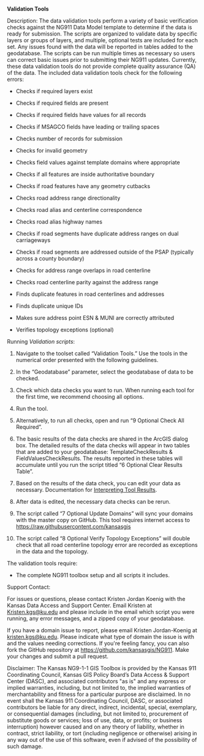 **Validation Tools**

Description: The data validation tools perform a variety of basic
verification checks against the NG911 Data Model template to determine
if the data is ready for submission. The scripts are organized to
validate data by specific layers or groups of layers, and multiple,
optional tests are included for each set. Any issues found with the data
will be reported in tables added to the geodatabase. The scripts can be
run multiple times as necessary so users can correct basic issues prior
to submitting their NG911 updates. Currently, these data validation
tools do not provide complete quality assurance (QA) of the data. The
included data validation tools check for the following errors:

-   Checks if required layers exist

-   Checks if required fields are present

-   Checks if required fields have values for all records

-   Checks if MSAGCO fields have leading or trailing spaces

-   Checks number of records for submission

-   Checks for invalid geometry

-   Checks field values against template domains where appropriate

-   Checks if all features are inside authoritative boundary

-   Checks if road features have any geometry cutbacks

-   Checks road address range directionality

-   Checks road alias and centerline correspondence

-   Checks road alias highway names

-   Checks if road segments have duplicate address ranges on dual carriageways

-   Checks if road segments are addressed outside of the PSAP (typically across a county boundary)

-   Checks for address range overlaps in road centerline

-   Checks road centerline parity against the address range

-   Finds duplicate features in road centerlines and addresses

-   Finds duplicate unique IDs

-   Makes sure address point ESN & MUNI are correctly attributed

-   Verifies topology exceptions (optional)

Running *Validation scripts*:

1.  Navigate to the toolset called “Validation Tools.” Use the tools 
    in the numerical order presented with the following guidelines.

2.  In the “Geodatabase” parameter, select the geodatabase of data to
    be checked.

3.  Check which data checks you want to run. When running each tool for
    the first time, we recommend choosing all options.

4.  Run the tool.

5.  Alternatively, to run all checks, open and run “9 Optional Check
    All Required”.

6.  The basic results of the data checks are shared in the ArcGIS
    dialog box. The detailed results of the data checks will appear in
    two tables that are added to your geodatabase: TemplateCheckResults
    & FieldValuesCheckResults. The results reported in these tables will
    accumulate until you run the script titled “6 Optional Clear
    Results Table”.

7.  Based on the results of the data check, you can edit your data
    as necessary. Documentation for [Interpreting Tool Results](https://github.com/kansasgis/NG911/blob/master/Doc_Online/Interpreting_Tool_Results.md).

8. After data is edited, the necessary data checks can be rerun.

9. The script called “7 Optional Update Domains” will sync your domains
    with the master copy on GitHub. This tool requires internet access
    to <https://raw.githubusercontent.com/kansasgis>

10. The script called “8 Optional Verify Topology Exceptions” will
    double check that all road centerline topology error are recorded as
    exceptions in the data and the topology.
	
The validation tools require:

-	The complete NG911 toolbox setup and all scripts it includes.

Support Contact:

For issues or questions, please contact Kristen Jordan Koenig with the
Kansas Data Access and Support Center. Email Kristen at
<Kristen.kgs@ku.edu> and please include in the email which script you
were running, any error messages, and a zipped copy of your geodatabase.

If you have a domain issue to report, please email Kristen Jordan-Koenig
at <kristen.kgs@ku.edu>. Please indicate what type of domain the issue
is with and the values needing corrections. If you're feeling fancy, you
can also fork the GitHub repository at
<https://github.com/kansasgis/NG911>. Make your changes and submit a
pull request.

Disclaimer: The Kansas NG9-1-1 GIS Toolbox is provided by the Kansas 911
Coordinating Council, Kansas GIS Policy Board’s Data Access & Support
Center (DASC), and associated contributors "as is" and any express or
implied warranties, including, but not limited to, the implied
warranties of merchantability and fitness for a particular purpose are
disclaimed. In no event shall the Kansas 911 Coordinating Council, DASC,
or associated contributors be liable for any direct, indirect,
incidental, special, exemplary, or consequential damages (including, but
not limited to, procurement of substitute goods or services; loss of
use, data, or profits; or business interruption) however caused and on
any theory of liability, whether in contract, strict liability, or tort
(including negligence or otherwise) arising in any way out of the use of
this software, even if advised of the possibility of such damage.
